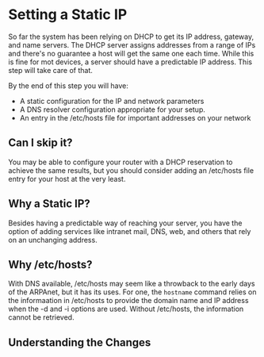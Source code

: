 # Setting a Static IP
So far the system has been relying on DHCP to get its IP address, gateway, and name servers. The DHCP server assigns addresses from a range of IPs and there's no guarantee a host will get the same one each time. While this is fine for mot devices, a server should have a predictable IP address. This step will take care of that.

By the end of this step you will have:
* A static configuration for the IP and network parameters
* A DNS resolver configuration appropriate for your setup.
* An entry in the /etc/hosts file for important addresses on your network

## Can I skip it?
You may be able to configure your router with a DHCP reservation to achieve the same results, but you should consider adding an /etc/hosts file entry for your host at the very least.

## Why a Static IP?
Besides having a predictable way of reaching your server, you have the option of adding services like intranet mail, DNS, web, and others that rely on an unchanging address.

## Why /etc/hosts?
With DNS available, /etc/hosts may seem like a throwback to the early days of the ARPAnet, but it has its uses. For one, the `hostname` command relies on the informaation in /etc/hosts to provide the domain name and IP address when the -d and -i options are used. Without /etc/hosts, the information cannot be retrieved.

## Understanding the Changes

